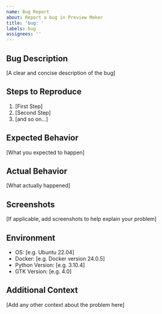 ```yaml
---
name: Bug Report
about: Report a bug in Preview Maker
title: 'bug: '
labels: bug
assignees: ''
---
```


## Bug Description
[A clear and concise description of the bug]

## Steps to Reproduce
1. [First Step]
2. [Second Step]
3. [and so on...]

## Expected Behavior
[What you expected to happen]

## Actual Behavior
[What actually happened]

## Screenshots
[If applicable, add screenshots to help explain your problem]

## Environment
- OS: [e.g. Ubuntu 22.04]
- Docker: [e.g. Docker version 24.0.5]
- Python Version: [e.g. 3.10.4]
- GTK Version: [e.g. 4.0]

## Additional Context
[Add any other context about the problem here]